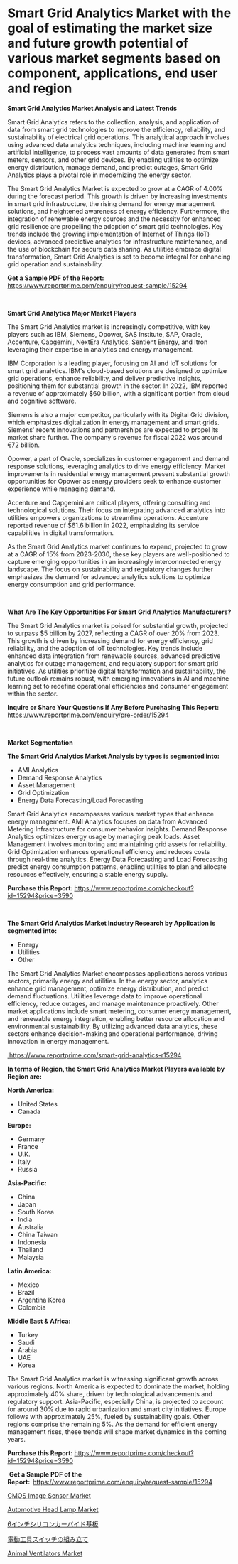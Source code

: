 <p><h1>Smart Grid Analytics Market with the goal of estimating the market size and future growth potential of various market segments based on component, applications, end user and region</h1></p><p><strong>Smart Grid Analytics Market Analysis and Latest Trends</strong></p>
<p><p>Smart Grid Analytics refers to the collection, analysis, and application of data from smart grid technologies to improve the efficiency, reliability, and sustainability of electrical grid operations. This analytical approach involves using advanced data analytics techniques, including machine learning and artificial intelligence, to process vast amounts of data generated from smart meters, sensors, and other grid devices. By enabling utilities to optimize energy distribution, manage demand, and predict outages, Smart Grid Analytics plays a pivotal role in modernizing the energy sector.</p><p>The Smart Grid Analytics Market is expected to grow at a CAGR of 4.00% during the forecast period. This growth is driven by increasing investments in smart grid infrastructure, the rising demand for energy management solutions, and heightened awareness of energy efficiency. Furthermore, the integration of renewable energy sources and the necessity for enhanced grid resilience are propelling the adoption of smart grid technologies. Key trends include the growing implementation of Internet of Things (IoT) devices, advanced predictive analytics for infrastructure maintenance, and the use of blockchain for secure data sharing. As utilities embrace digital transformation, Smart Grid Analytics is set to become integral for enhancing grid operation and sustainability.</p></p>
<p><strong>Get a Sample PDF of the Report:&nbsp;</strong> <a href="https://www.reportprime.com/enquiry/request-sample/15294">https://www.reportprime.com/enquiry/request-sample/15294</a></p>
<p>&nbsp;</p>
<p><strong>Smart Grid Analytics Major Market Players</strong></p>
<p><p>The Smart Grid Analytics market is increasingly competitive, with key players such as IBM, Siemens, Opower, SAS Institute, SAP, Oracle, Accenture, Capgemini, NextEra Analytics, Sentient Energy, and Itron leveraging their expertise in analytics and energy management.</p><p>IBM Corporation is a leading player, focusing on AI and IoT solutions for smart grid analytics. IBM's cloud-based solutions are designed to optimize grid operations, enhance reliability, and deliver predictive insights, positioning them for substantial growth in the sector. In 2022, IBM reported a revenue of approximately $60 billion, with a significant portion from cloud and cognitive software.</p><p>Siemens is also a major competitor, particularly with its Digital Grid division, which emphasizes digitalization in energy management and smart grids. Siemens' recent innovations and partnerships are expected to propel its market share further. The company's revenue for fiscal 2022 was around €72 billion.</p><p>Opower, a part of Oracle, specializes in customer engagement and demand response solutions, leveraging analytics to drive energy efficiency. Market improvements in residential energy management present substantial growth opportunities for Opower as energy providers seek to enhance customer experience while managing demand.</p><p>Accenture and Capgemini are critical players, offering consulting and technological solutions. Their focus on integrating advanced analytics into utilities empowers organizations to streamline operations. Accenture reported revenue of $61.6 billion in 2022, emphasizing its service capabilities in digital transformation.</p><p>As the Smart Grid Analytics market continues to expand, projected to grow at a CAGR of 15% from 2023-2030, these key players are well-positioned to capture emerging opportunities in an increasingly interconnected energy landscape. The focus on sustainability and regulatory changes further emphasizes the demand for advanced analytics solutions to optimize energy consumption and grid performance.</p></p>
<p>&nbsp;</p>
<p><strong>What Are The Key Opportunities For Smart Grid Analytics Manufacturers?</strong></p>
<p><p>The Smart Grid Analytics market is poised for substantial growth, projected to surpass $5 billion by 2027, reflecting a CAGR of over 20% from 2023. This growth is driven by increasing demand for energy efficiency, grid reliability, and the adoption of IoT technologies. Key trends include enhanced data integration from renewable sources, advanced predictive analytics for outage management, and regulatory support for smart grid initiatives. As utilities prioritize digital transformation and sustainability, the future outlook remains robust, with emerging innovations in AI and machine learning set to redefine operational efficiencies and consumer engagement within the sector.</p></p>
<p><strong>Inquire or Share Your Questions If Any Before Purchasing This Report:</strong> <a href="https://www.reportprime.com/enquiry/pre-order/15294">https://www.reportprime.com/enquiry/pre-order/15294</a></p>
<p>&nbsp;</p>
<p><strong>Market Segmentation</strong></p>
<p><strong>The Smart Grid Analytics Market Analysis by types is segmented into:</strong></p>
<p><ul><li>AMI Analytics</li><li>Demand Response Analytics</li><li>Asset Management</li><li>Grid Optimization</li><li>Energy Data Forecasting/Load Forecasting</li></ul></p>
<p><p>Smart Grid Analytics encompasses various market types that enhance energy management. AMI Analytics focuses on data from Advanced Metering Infrastructure for consumer behavior insights. Demand Response Analytics optimizes energy usage by managing peak loads. Asset Management involves monitoring and maintaining grid assets for reliability. Grid Optimization enhances operational efficiency and reduces costs through real-time analytics. Energy Data Forecasting and Load Forecasting predict energy consumption patterns, enabling utilities to plan and allocate resources effectively, ensuring a stable energy supply.</p></p>
<p><strong>Purchase this Report:&nbsp;</strong><a href="https://www.reportprime.com/checkout?id=15294&price=3590">https://www.reportprime.com/checkout?id=15294&price=3590</a></p>
<p>&nbsp;</p>
<p><strong>The Smart Grid Analytics Market Industry Research by Application is segmented into:</strong></p>
<p><ul><li>Energy</li><li>Utilities</li><li>Other</li></ul></p>
<p><p>The Smart Grid Analytics Market encompasses applications across various sectors, primarily energy and utilities. In the energy sector, analytics enhance grid management, optimize energy distribution, and predict demand fluctuations. Utilities leverage data to improve operational efficiency, reduce outages, and manage maintenance proactively. Other market applications include smart metering, consumer energy management, and renewable energy integration, enabling better resource allocation and environmental sustainability. By utilizing advanced data analytics, these sectors enhance decision-making and operational performance, driving innovation in energy management.</p></p>
<p><a href="https://www.reportprime.com/smart-grid-analytics-r15294">&nbsp;https://www.reportprime.com/smart-grid-analytics-r15294</a></p>
<p><strong>In terms of Region, the Smart Grid Analytics Market Players available by Region are:</strong></p>
<p>
    <p> <strong> North America: </strong>
        <ul>
            <li>United States</li>
            <li>Canada</li>
        </ul>
        </p> 
    <p> <strong> Europe: </strong>
        <ul>
            <li>Germany</li>
            <li>France</li>
            <li>U.K.</li>
            <li>Italy</li>
            <li>Russia</li>
        </ul>
        </p> 
    <p> <strong> Asia-Pacific: </strong>
        <ul>
            <li>China</li>
            <li>Japan</li>
            <li>South Korea</li>
            <li>India</li>
            <li>Australia</li>
            <li>China Taiwan</li>
            <li>Indonesia</li>
            <li>Thailand</li>
            <li>Malaysia</li>
        </ul>
        </p> 
    <p> <strong> Latin America: </strong>
        <ul>
            <li>Mexico</li>
            <li>Brazil</li>
            <li>Argentina Korea</li>
            <li>Colombia</li>
        </ul>
        </p> 
    <p> <strong> Middle East & Africa: </strong>
        <ul>
            <li>Turkey</li>
            <li>Saudi</li>
            <li>Arabia</li>
            <li>UAE</li>
            <li>Korea</li>
        </ul>
    </p>
    </p>
<p><p>The Smart Grid Analytics market is witnessing significant growth across various regions. North America is expected to dominate the market, holding approximately 40% share, driven by technological advancements and regulatory support. Asia-Pacific, especially China, is projected to account for around 30% due to rapid urbanization and smart city initiatives. Europe follows with approximately 25%, fueled by sustainability goals. Other regions comprise the remaining 5%. As the demand for efficient energy management rises, these trends will shape market dynamics in the coming years.</p></p>
<p><strong>Purchase this Report: </strong><a href="https://www.reportprime.com/checkout?id=15294&price=3590">https://www.reportprime.com/checkout?id=15294&price=3590</a></p>
<p>&nbsp;<strong>Get a Sample PDF of the Report:&nbsp;&nbsp;</strong><a href="https://www.reportprime.com/enquiry/request-sample/15294">https://www.reportprime.com/enquiry/request-sample/15294</a></p>
<p><strong></strong></p>
<p><p><a href="https://medium.com/@kathydiaz655/the-cmos-image-sensor-market-decisions-are-mostly-driven-by-resource-optimization-and-a7ee7292d07a">CMOS Image Sensor Market</a></p><p><a href="https://issuu.com/reportprime-2/docs/automotive-head-lamp-market-size-20_65876376afb7fa">Automotive Head Lamp Market</a></p><p><a href="https://medium.com/@skylarreilly36/6-inch-silicon-carbide-substrate-market-%E3%81%AF-%E3%82%B3%E3%82%B9%E3%83%88%E7%AE%A1%E7%90%86%E3%81%A8%E5%8A%B9%E7%8E%87%E5%90%91%E4%B8%8A%E3%82%92%E5%84%AA%E5%85%88%E3%81%97%E3%81%BE%E3%81%99-%E3%81%95%E3%82%89%E3%81%AB-%E5%A0%B1%E5%91%8A%E6%9B%B8%E3%81%AF%E5%B8%82%E5%A0%B4%E3%81%AE%E9%9C%80%E8%A6%81%E9%9D%A2%E3%81%A8%E4%BE%9B%E7%B5%A6%E9%9D%A2%E3%81%AE%E4%B8%A1%E6%96%B9%E3%82%92%E3%82%AB%E3%83%90%E3%83%BC%E3%81%97%E3%81%A6%E3%81%84%E3%81%BE%E3%81%99-6-inch-7ac2b11abb63">6インチシリコンカーバイド基板</a></p><p><a href="https://medium.com/@emmittkutch2023/assemble-power-tool-switches-market-%E3%81%AE%E3%82%B0%E3%83%AD%E3%83%BC%E3%83%90%E3%83%AB%E5%B8%82%E5%A0%B4%E6%A6%82%E8%A6%81%E3%81%AF-%E4%B8%96%E7%95%8C%E3%81%8A%E3%82%88%E3%81%B3%E4%B8%BB%E8%A6%81%E5%B8%82%E5%A0%B4%E3%81%AB%E3%81%8A%E3%81%91%E3%82%8B%E6%A5%AD%E7%95%8C%E3%81%AB%E5%BD%B1%E9%9F%BF%E3%82%92%E4%B8%8E%E3%81%88%E3%82%8B%E4%B8%BB%E8%A6%81%E3%81%AA%E3%83%88%E3%83%AC%E3%83%B3%E3%83%89%E3%81%AB%E3%81%A4%E3%81%84%E3%81%A6-%E7%8B%AC%E8%87%AA%E3%81%AE%E8%A6%96%E7%82%B9%E3%82%92%E6%8F%90%E4%BE%9B%E3%81%97%E3%81%BE%E3%81%99-b4d615399cb2">電動工具スイッチの組み立て</a></p><p><a href="https://www.linkedin.com/pulse/strategic-market-insights-global-animal-ventilators-5kzgc?trackingId=yn4Iv1O5RlO%2F7joKduFYdg%3D%3D">Animal Ventilators Market</a></p></p>